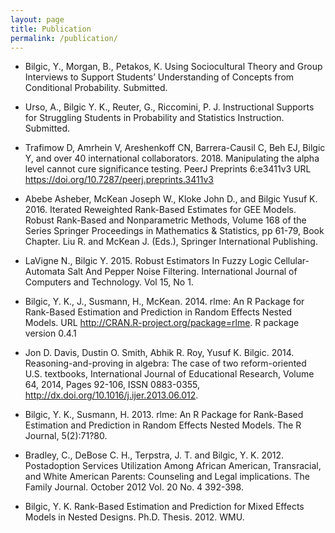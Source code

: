 ```yaml
---
layout: page
title: Publication
permalink: /publication/
---
```



* Bilgic, Y., Morgan, B., Petakos, K. Using Sociocultural Theory and Group Interviews to Support Students’ Understanding of Concepts from Conditional Probability. Submitted.

* Urso, A., Bilgic Y. K., Reuter, G., Riccomini, P. J. Instructional Supports for Struggling Students in Probability and Statistics Instruction. Submitted.

* Trafimow D, Amrhein V, Areshenkoff CN, Barrera-Causil C, Beh EJ, Bilgic Y, and over 40 international collaborators. 2018. Manipulating the alpha level cannot cure significance testing. PeerJ Preprints 6:e3411v3 URL https://doi.org/10.7287/peerj.preprints.3411v3

* Abebe Asheber, McKean Joseph W., Kloke John D., and Bilgic Yusuf K. 2016. Iterated Reweighted Rank-Based Estimates for GEE Models. Robust Rank-Based and Nonparametric Methods, Volume 168 of the Series Springer Proceedings in Mathematics & Statistics, pp 61-79, Book Chapter. Liu R. and McKean J. (Eds.), Springer International Publishing.

* LaVigne N., Bilgic Y. 2015. Robust Estimators In Fuzzy Logic Cellular-Automata Salt And Pepper Noise Filtering. International Journal of Computers and Technology. Vol 15, No 1.

* Bilgic, Y. K., J., Susmann, H., McKean. 2014. rlme: An R Package for Rank-Based Estimation and Prediction in Random Effects Nested Models. URL http://CRAN.R-project.org/package=rlme. R package version 0.4.1

* Jon D. Davis, Dustin O. Smith, Abhik R. Roy, Yusuf K. Bilgic. 2014. Reasoning-and-proving in algebra: The case of two reform-oriented U.S. textbooks, International Journal of Educational Research, Volume 64, 2014, Pages 92-106, ISSN 0883-0355, http://dx.doi.org/10.1016/j.ijer.2013.06.012.

* Bilgic, Y. K., Susmann, H. 2013. rlme: An R Package for Rank-Based Estimation and Prediction in Random Effects Nested Models. The R Journal, 5(2):71?80.

* Bradley, C., DeBose C. H., Terpstra, J. T. and Bilgic, Y. K. 2012. Postadoption Services Utilization Among African American, Transracial, and White American Parents: Counseling and Legal implications. The Family Journal. October 2012 Vol. 20 No. 4 392-398.

* Bilgic, Y. K. Rank-Based Estimation and Prediction for Mixed Effects Models in Nested Designs. Ph.D. Thesis. 2012. WMU.
